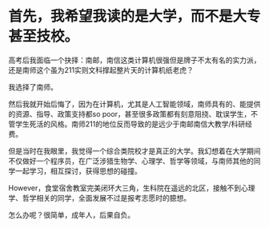 # 首先，我希望我读的是大学，而不是大专甚至技校。

高考后我面临一个抉择：南邮，南信这类计算机很强但是牌子不太有名的实力派，还是南师这个虽为211实则文科撑起整片天的计算机纸老虎？

我选择了南师。

然后我就开始后悔了，因为在计算机，尤其是人工智能领域，南师具有的、能提供的资源、指导、政策支持都so poor，甚至很多政策都有刻意阻挠、耽误学生，不管学生死活的风格。南师211的地位反而导致的是远少于南邮南信大教学/科研经费。

但是当时在我眼里，我觉得一个综合类院校才是真正的大学。我幻想着在大学期间不仅做好一个程序员，在广泛涉猎生物学、心理学、哲学等领域，与南师其他的同学一起学习，相互探讨，获得思想的碰撞。

However，食堂宿舍教室完美闭环大三角，生科院在遥远的北区，接触不到心理学、哲学相关的同学，全面发展不过是报考志愿时的臆想。

怎么办呢？很简单，成年人，后果自负。

